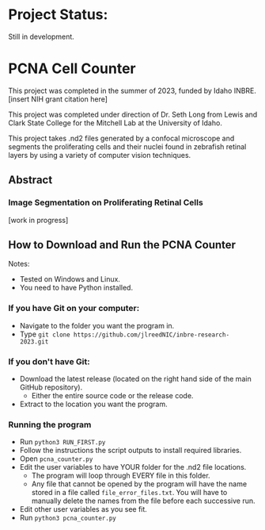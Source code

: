 # Project Status:

Still in development.

# PCNA Cell Counter

This project was completed in the summer of 2023, funded by Idaho INBRE. [insert NIH grant citation here]

This project was completed under direction of Dr. Seth Long from Lewis and Clark State College for the Mitchell Lab at the University of Idaho.

This project takes .nd2 files generated by a confocal microscope and segments the proliferating cells and their nuclei found in zebrafish retinal layers by using a variety of computer vision techniques.

## Abstract

### Image Segmentation on Proliferating Retinal Cells

[work in progress]

## How to Download and Run the PCNA Counter

Notes:
- Tested on Windows and Linux.
- You need to have Python installed.

### If you have Git on your computer:
- Navigate to the folder you want the program in.
- Type `git clone https://github.com/jlreedNIC/inbre-research-2023.git`

### If you don't have Git:
- Download the latest release (located on the right hand side of the main GitHub repository).
    - Either the entire source code or the release code.
- Extract to the location you want the program.

### Running the program
- Run `python3 RUN_FIRST.py`
- Follow the instructions the script outputs to install required libraries.
- Open `pcna_counter.py` 
- Edit the user variables to have YOUR folder for the .nd2 file locations.
    - The program will loop through EVERY file in this folder.
    - Any file that cannot be opened by the program will have the name stored in a file called `file_error_files.txt`. You will have to manually delete the names from the file before each successive run.
- Edit other user variables as you see fit.
- Run `python3 pcna_counter.py`